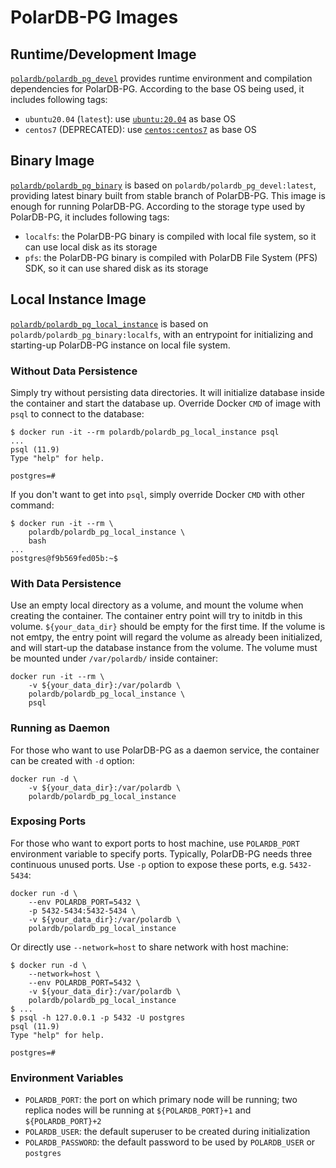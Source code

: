 # PolarDB-PG Images

## Runtime/Development Image

[`polardb/polardb_pg_devel`](https://hub.docker.com/r/polardb/polardb_pg_devel/tags) provides runtime environment and compilation dependencies for PolarDB-PG. According to the base OS being used, it includes following tags:

- `ubuntu20.04` (`latest`): use [`ubuntu:20.04`](https://hub.docker.com/_/ubuntu/tags) as base OS
- `centos7` (DEPRECATED): use [`centos:centos7`](https://hub.docker.com/_/centos/tags) as base OS

## Binary Image

[`polardb/polardb_pg_binary`](https://hub.docker.com/r/polardb/polardb_pg_binary/tags) is based on `polardb/polardb_pg_devel:latest`, providing latest binary built from stable branch of PolarDB-PG. This image is enough for running PolarDB-PG. According to the storage type used by PolarDB-PG, it includes following tags:

- `localfs`: the PolarDB-PG binary is compiled with local file system, so it can use local disk as its storage
- `pfs`: the PolarDB-PG binary is compiled with PolarDB File System (PFS) SDK, so it can use shared disk as its storage

## Local Instance Image

[`polardb/polardb_pg_local_instance`](https://hub.docker.com/r/polardb/polardb_pg_local_instance/tags) is based on `polardb/polardb_pg_binary:localfs`, with an entrypoint for initializing and starting-up PolarDB-PG instance on local file system.

### Without Data Persistence

Simply try without persisting data directories. It will initialize database inside the container and start the database up. Override Docker `CMD` of image with `psql` to connect to the database:

```shell
$ docker run -it --rm polardb/polardb_pg_local_instance psql
...
psql (11.9)
Type "help" for help.

postgres=#
```

If you don't want to get into `psql`, simply override Docker `CMD` with other command:

```shell
$ docker run -it --rm \
    polardb/polardb_pg_local_instance \
    bash
...
postgres@f9b569fed05b:~$
```

### With Data Persistence

Use an empty local directory as a volume, and mount the volume when creating the container. The container entry point will try to initdb in this volume. `${your_data_dir}` should be empty for the first time. If the volume is not emtpy, the entry point will regard the volume as already been initialized, and will start-up the database instance from the volume. The volume must be mounted under `/var/polardb/` inside container:

```shell
docker run -it --rm \
    -v ${your_data_dir}:/var/polardb \
    polardb/polardb_pg_local_instance \
    psql
```

### Running as Daemon

For those who want to use PolarDB-PG as a daemon service, the container can be created with `-d` option:

```shell
docker run -d \
    -v ${your_data_dir}:/var/polardb \
    polardb/polardb_pg_local_instance
```

### Exposing Ports

For those who want to export ports to host machine, use `POLARDB_PORT` environment variable to specify ports. Typically, PolarDB-PG needs three continuous unused ports. Use `-p` option to expose these ports, e.g. `5432-5434`:

```shell
docker run -d \
    --env POLARDB_PORT=5432 \
    -p 5432-5434:5432-5434 \
    -v ${your_data_dir}:/var/polardb \
    polardb/polardb_pg_local_instance
```

Or directly use `--network=host` to share network with host machine:

```shell
$ docker run -d \
    --network=host \
    --env POLARDB_PORT=5432 \
    -v ${your_data_dir}:/var/polardb \
    polardb/polardb_pg_local_instance
$ ...
$ psql -h 127.0.0.1 -p 5432 -U postgres
psql (11.9)
Type "help" for help.

postgres=#
```

### Environment Variables

- `POLARDB_PORT`: the port on which primary node will be running; two replica nodes will be running at `${POLARDB_PORT}+1` and `${POLARDB_PORT}+2`
- `POLARDB_USER`: the default superuser to be created during initialization
- `POLARDB_PASSWORD`: the default password to be used by `POLARDB_USER` or `postgres`

